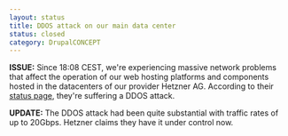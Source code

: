 ```yaml
---
layout: status
title: DDOS attack on our main data center
status: closed
category: DrupalCONCEPT
---
```

<p><strong>ISSUE:</strong> Since 18:08 CEST, we're experiencing massive network problems that affect the operation of our web hosting platforms and components hosted in the datacenters of our provider Hetzner AG. According to their <a href="http://www.hetzner-status.de/">status page</a>, they're suffering a DDOS attack.</p>
<p><strong>UPDATE:</strong> The DDOS attack had been quite substantial with traffic rates of up to 20Gbps. Hetzner claims they have it under control now.&nbsp;</p>